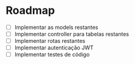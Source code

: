 # Roadmap

- [ ] Implementar as models restantes
- [ ] Implementar controller para tabelas restantes
- [ ] Implementar rotas restantes
- [ ] Implementar autenticação JWT
- [ ] Implementar testes de código